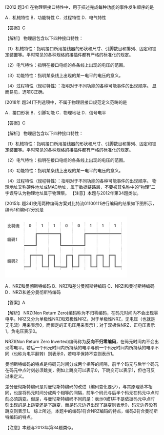  [2012 题34] 在物理层接口特性中，用于描述完成每种功能的事件发生顺序的是

 A．机械特性 B．功能特性 C．过程特性 D．电气特性 

【答案】C 

【解析】 物理层包含以下四种接口特性：    

（1）机械特性：指明接口所用接线器的形状和尺寸、引脚数目和排列、固定和锁定装置等。平时常见的各种规格的接插件都有严格的标准化的规定。    

（2）电气特性：指明在接口电缆的各条线上出现的电压的范围。    

（3）功能特性：指明某条线上出现的某一电平的电压的意义。    

（4）过程特性（规程特性）：指明对于不同功能的各种可能事件的出现顺序。 显而易见，选项C正确。



[2018年 题34]下列选项中，不属于物理层接口规范定义范畴的是 

A．接口形状 B．引脚功能 C．物理地址 D．信号电平 

【答案】C 

【解析】 物理层包含以下四种接口特性：    

（1）机械特性：指明接口所用接线器的形状和尺寸、引脚数目和排列、固定和锁定装置等。平时常见的各种规格的接插件都有严格的标准化的规定。    

（2）电气特性：指明在接口电缆的各条线上出现的电压的范围。    

（3）功能特性：指明某条线上出现的某一电平的电压的意义。    

（4）过程特性（规程特性）：指明对于不同功能的各种可能事件的出现顺序。 物理地址又称硬件地址或MAC地址，属于数据链路层，不要被其名称中的“物理”二字误导认为物理地址属于物理层。 【注意】本题与2012年第34题类似。

 









[2015年 题34]使用两种编码方案对比特流01100111进行编码的结果如下图所示，编码1和编码2分别是

<img src="../img/截屏2020-10-22 下午3.47.02.png"  width="400"  height = "200" />

A．NRZ和曼彻斯特编码 B．NRZ和差分曼彻斯特编码 C．NRZI和曼彻斯特编码 D．NRZI和差分曼彻斯特编码 

【答案】A 

【解析】 NRZ(Non Return Zero)编码称为不归零编码，在码元时间内不会出现零电平。NRZ又分为单极性NRZ和双极性NRZ。对于单极性NRZ，无电压（也就是无电流）用来表示0，而恒定的正电压用来表示1；对于双极性NRZ，正电压表示1，负电压表示0。

 NRZI(Non Return Zero Inverted)编码称为**反向不归零编码**，在码元时间内不会出现零电平。若后一个码元时间内所持续的电平与前一个码元时间内所持续的电平不同（也称为电平翻转）则表示0，若电平保持不变则表示1。

 曼彻斯特编码的特点是将码元时间分成两个相等的间隔，前半个码元与后半个码元在码元中点时刻必须跳变，例如上跳变可以表示0，下跳变可以表示1，但也可反过来定义。

 差分曼彻斯特编码是对曼彻斯特编码的改进（编码变化要少），与其原理基本相同，也是将码元时间分成两个相等的间隔，前半个码元与后半个码元在码元中点时刻必须跳变。但是，与曼彻斯特编码不同的是：表示0或1并不是依据码元中点时刻出现的是上跳变还是下跳变，而是码元边界出现了跳变则表示0，码元边界没有跳变则表示1。 综上所述，本题中的编码1符合NRZ编码的特点，编码2符合曼彻斯特编码的特点。 

【注意】本题与2013年第34题类似。

